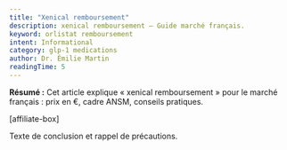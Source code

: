 ```yaml
---
title: "Xenical remboursement"
description: xenical remboursement — Guide marché français.
keyword: orlistat remboursement
intent: Informational
category: glp-1 medications
author: Dr. Émilie Martin
readingTime: 5
---
```

**Résumé :** Cet article explique « xenical remboursement » pour le marché français : prix en €, cadre ANSM, conseils pratiques.


[affiliate-box]

Texte de conclusion et rappel de précautions.

























































